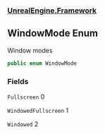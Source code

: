 ### [UnrealEngine.Framework](./UnrealEngine-Framework.md 'UnrealEngine.Framework')
## WindowMode Enum
Window modes  
```csharp
public enum WindowMode
```
### Fields
<a name='UnrealEngine-Framework-WindowMode-Fullscreen'></a>
`Fullscreen` 0  
  
  
<a name='UnrealEngine-Framework-WindowMode-WindowedFullscreen'></a>
`WindowedFullscreen` 1  
  
  
<a name='UnrealEngine-Framework-WindowMode-Windowed'></a>
`Windowed` 2  
  
  
